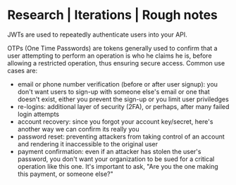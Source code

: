 # Research | Iterations | Rough notes

JWTs are used to repeatedly authenticate users into your API.

OTPs (One Time Passwords) are tokens generally used to confirm that a user attempting to perform an operation is who he claims he is, before allowing a restricted operation, thus ensuring secure access. Common use cases are:

- email or phone number verification (before or after user signup): you don't want users to sign-up with someone else's email or one that doesn't exist, either you prevent the sign-up or you limit user priviledges
- re-logins: additional layer of security (2FA), or perhaps, after many failed login attempts
- account recovery: since you forgot your account key/secret, here's another way we can confirm its really you
- password reset: preventing attackers from taking control of an account and rendering it inaccessible to the original user
- payment confirmation: even if an attacker has stolen the user's password, you don't want your organization to be sued for a critical operation like this one. It's important to ask, "Are you the one making this payment, or someone else?"

